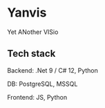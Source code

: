 # Yanvis
Yet ANother VISio

## Tech stack
Backend: .Net 9 / С# 12, Python

DB: PostgreSQL, MSSQL

Frontend: JS, Python